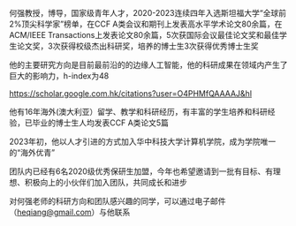 何强教授，博导，国家级青年人才，2020-2023连续四年入选斯坦福大学“全球前2%顶尖科学家”榜单，在CCF A类会议和期刊上发表高水平学术论文80余篇，在ACM/IEEE Transactions上发表论文80余篇，5次获国际会议最佳论文奖和最佳学生论文奖，3次获得校级杰出科研奖，培养的博士生3次获得优秀博士生奖

他的主要研究方向是目前最前沿的的边缘人工智能，他的科研成果在领域内产生了巨大的影响力，h-index为48

https://scholar.google.com.hk/citations?user=O4PHMfQAAAAJ&hl

他有16年海外(澳大利亚）留学、教学和科研经历，有丰富的学生培养和科研经验，已毕业的博士生人均发表CCF A类论文5篇

2023年初，他以人才引进的方式加入华中科技大学计算机学院，成为学院唯一的“海外优青”

团队内已经有6名2020级优秀保研生加盟，今年也希望邀请到一批有目标、有理想、积极向上的小伙伴们加入团队，共同成长和进步

对何强老师的科研方向和团队感兴趣的同学，可以通过电子邮件（heqiang@gmail.com）与他联系
